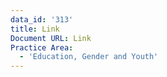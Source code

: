 ```yaml
---
data_id: '313'
title: Link
Document URL: Link
Practice Area:
  - 'Education, Gender and Youth'
---
```

